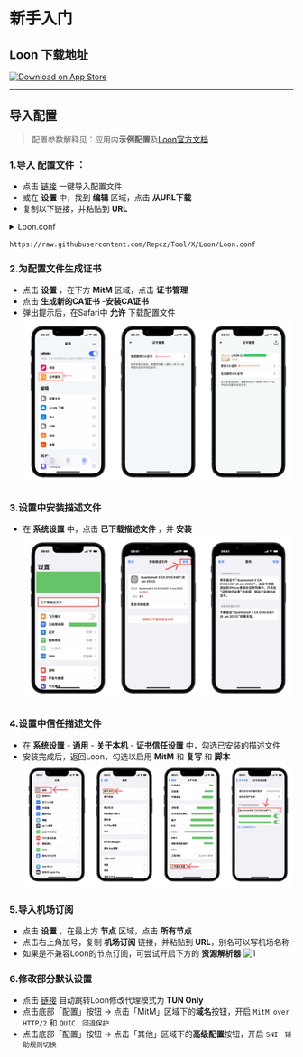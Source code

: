 # 新手入门

## Loon 下载地址

<a href="https://apps.apple.com/app/id1373567447"><img width="200px" alt="Download on App Store" src="https://logos-download.com/wp-content/uploads/2016/06/Download_on_the_App_Store_logo.png"/></a>  

***

## 导入配置

> 配置参数解释见：应用内**示例配置**及[Loon官方文档](https://nsloon.app/docs/intro)

### 1.导入 **配置文件** ：
* 点击 [链接](https://www.nsloon.com/openloon/import?sub=https://raw.githubusercontent.com/Repcz/Tool/X/Loon/Loon.conf) 一键导入配置文件
* 或在 **设置** 中，找到 **编辑** 区域，点击 **从URL下载** 
* 复制以下链接，并粘贴到 **URL**

<details>
  <summary>Loon.conf</summary>

- [x] 地区分流（香港、美国、日本、台湾、新加坡）
- [x] 苹果、谷歌、微软、电报、推特分流
- [x] 流媒体（不支持单独分流）
- [ ] 自动选择最低延迟
- [ ] 负载均衡
- [ ] 故障转移
- [x] 广告屏蔽

</details>

```
https://raw.githubusercontent.com/Repcz/Tool/X/Loon/Loon.conf
```

### 2.为配置文件生成证书
* 点击 **设置** ，在下方 **MitM** 区域，点击 **证书管理**
* 点击 **生成新的CA证书** -**安装CA证书**
* 弹出提示后，在Safari中 **允许** 下载配置文件
![Image text](https://raw.githubusercontent.com/Repcz/Tool/X/Loon/Photo/IMG_2112.PNG) 

### 3.设置中安装描述文件
* 在 **系统设置** 中，点击 **已下载描述文件** ，并 **安装**
![Image text](https://raw.githubusercontent.com/Repcz/Tool/X/QuantumultX/Photo/%E8%AE%BE%E7%BD%AE-%E5%AE%89%E8%A3%85%E8%AF%81%E4%B9%A6.jpg)

### 4.设置中信任描述文件
* 在 **系统设置** - **通用** - **关于本机** - **证书信任设置** 中，勾选已安装的描述文件
* 安装完成后，返回Loon，勾选以启用 **MitM** 和 **复写** 和 **脚本**
![Image text](https://raw.githubusercontent.com/Repcz/Tool/X/QuantumultX/Photo/%E8%AE%BE%E7%BD%AE-%E4%BF%A1%E4%BB%BB%E8%AF%81%E4%B9%A6.jpg)

### 5.导入机场订阅
* 点击 **设置** ，在最上方 **节点** 区域，点击 **所有节点**
* 点击右上角加号，复制 **机场订阅** 链接，并粘贴到 **URL**，别名可以写机场名称
* 如果是不兼容Loon的节点订阅，可尝试开启下方的 **资源解析器**
![1](https://raw.githubusercontent.com/Repcz/Tool/X/Loon/Photo/IMG_1368.PNG)

### 6.修改部分默认设置
* 点击 [链接](https://www.nsloon.com/openloon/proxymode=tun) 自动跳转Loon修改代理模式为 **TUN Only**
* 点击底部「配置」按钮 → 点击「MitM」区域下的**域名**按钮，开启 `MitM over HTTP/2` 和 `QUIC　回退保护`
* 点击底部「配置」按钮 → 点击「其他」区域下的**高级配置**按钮，开启 `SNI　辅助规则切换`





